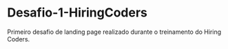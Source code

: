 # Desafio-1-HiringCoders
Primeiro desafio de landing page realizado durante o treinamento do Hiring Coders.
